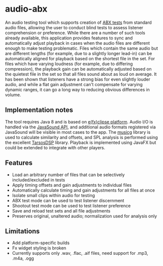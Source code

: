 # audio-abx
An audio testing tool which supports creation of [ABX tests](http://en.wikipedia.org/wiki/ABX_test) from
standard audio files, allowing the user to conduct blind tests to assess listener comprehension or preference.
While there are a number of such tools already available, this application provides features to sync and
automatically adjust playback in cases when the audio files are different enough to make testing problematic. 
Files which contain the same audio but are different lengths (for example, due to a slightly longer lead-in) 
can be automatically aligned for playback based on the shortest file in the set. For files which have varying loudness 
(for example, due to differing compression), the playback gain can be automatically adjusted based on the 
quietest file in the set so that all files sound about as loud on average. It has been shown that listeners 
have a strong bias for even slightly louder audio, and while a flat gain adjustment can't compensate for varying 
dynamic ranges, it can go a long way to reducing obvious differences in volume. 

## Implementation notes
The tool requires Java 8 and is based on [e(fx)clipse platform](http://www.eclipse.org/efxclipse/install.html). 
Audio I/O is handled via the [JavaSound API](http://docs.oracle.com/javase/8/docs/api/javax/sound/sampled/package-summary.html), 
and additional audio formats registered via JavaSound will be visible in most cases to the app. 
The [musicg](https://code.google.com/p/musicg/) library is used to calculate similarity and offsets, 
and SPL analysis is performed using the excellent [TarsosDSP](https://github.com/JorenSix/TarsosDSP) library. 
Playback is implemented using JavaFX but could be extended to integrate with other players.


## Features
* Load an arbitrary number of files that can be selectively included/excluded in tests
* Apply timing offsets and gain adjustments to individual files
* Automatically calculate timing and gain adjustments for all files at once
* Isolate small clips within audio for testing
* ABX test mode can be used to test listener discernment
* Shootout test mode can be used to test listener preference
* Save and reload test sets and all file adjustments
* Preserves original, unaltered audio; normalization used for analysis only

## Limitations
* Add platform-specific builds
* Fx widget styling is broken
* Currently supports only .wav, .flac, .aif files, need support for .mp3, .m4a, .ogg
